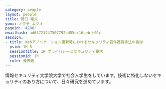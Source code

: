 ```yaml
---
category: people
layout: people
title: 野口 睦夫
yomi: ノグチ ムツオ
pageid: '4286'
emailhash: ad6f721247507792bd55ec16cebfe01c
session:
- title: Webアプリケーション更新時におけるセキュリティ要件獲得手法の検討
  psid: 1H-5
  sessiontitle: 1H プライバシーとセキュリティ要求
  sessionid: 1h
  role: 発表者
---
```

情報セキュリティ大学院大学で社会人学生をしています。技術に特化しないセキュリティのあり方について、日々研究を進めています。